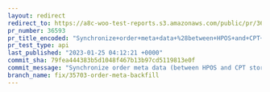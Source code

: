 ```yaml
---
layout: redirect
redirect_to: https://a8c-woo-test-reports.s3.amazonaws.com/public/pr/36593/api/index.html
pr_number: 36593
pr_title_encoded: "Synchronize+order+meta+data+%28between+HPOS+and+CPT+stores%29"
pr_test_type: api
last_published: "2023-01-25 04:12:21 +0000"
commit_sha: 79fea444383b5d1048f467b13b97cd5119813e0f
commit_message: "Synchronize order meta data (between HPOS and CPT stores) upon a call…"
branch_name: fix/35703-order-meta-backfill
---
```

